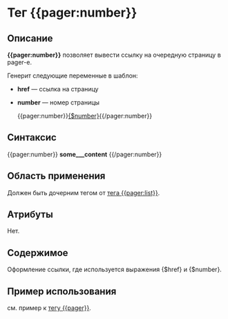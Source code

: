 # Тег {{pager:number}}
## Описание
**{{pager:number}}** позволяет вывести ссылку на очередную страницу в pager-е.

Генерит следующие переменные в шаблон:

* **href** — ссылка на страницу
* **number** — номер страницы

    {{pager:number}}<a href='{$href}'>{$number}</a>{{/pager:number}}

## Синтаксис

{{pager:number}}
__some___content__
{{/pager:number}}

## Область применения
Должен быть дочерним тегом от [тега {{pager:list}}](./pager_list_tag.md).

## Атрибуты
Нет.

## Содержимое
Оформление ссылки, где используется выражения {$href} и {$number}.

## Пример использования
см. пример к [тегу {{pager}}](./pager_tag.md).
